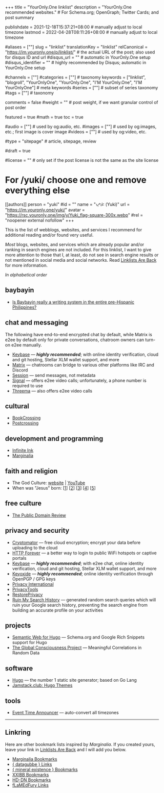+++
title = "YourOnly.One linklist"
description = "YourOnly.One recommended websites."                                                    # For Schema.org; OpenGraph; Twitter Cards; and post summary

publishdate = 2021-12-18T15:37:21+08:00                                        # manually adjust to local timezone
lastmod = 2022-04-28T08:11:26+08:00                                        # manually adjust to local timezone

#aliases = [""]
slug = "linklist"
translationKey = "linklist"
relCanonical = "https://im.youronly.one/p/linklist/"                                                   # the actual URL of the post; also used for disqus ID and url
#disqus_url = ""                                                    # automatic in YourOnly.One setup
#disqus_identifier = ""                                             # highly recommended by Disqus; automatic in YourOnly.One setup

#channels = [""]
#categories = [""]                                                   # taxonomy
keywords = ["linklist", "blogroll", "YourOnlyOne", "YourOnly.One", "I'M YourOnly.One", "I'M YourOnlyOne"]                                                     # meta keywords
#series = [""]                                                       # subset of series taxonomy
#tags = [""]                                                         # taxonomy

comments = false
#weight = ""                                                        # post weight, if we want granular control of post order

featured = true
#math = true
toc = true

#audio = [""]                                                        # used by og:audio, etc.
#images = [""]                                                       # used by og:images, etc.; first image is cover image
#videos = [""]                                                       # used by og:video, etc.

#type = "sitepage"                                                           # article, sitepage, review

#draft = true

#license = ""                                                       # only set if the post license is not the same as the site license

# For /yuki/ choose one and remove everything else
[[authors]]
  person = "yuki"
  #id = ""
  name = "ᜌᜓᜃᜒ (Yuki)"
  url = "https://im.youronly.one/yuki/"
  avatar = "https://rsc.youronly.one/img/y/Yuki_flag-square-300x.webp"
  #rel = "noopener external nofollow"
+++

This is the list of webblogs, websites, and services I recommend for additional reading and/or found very useful.

<!--more-->

*Most* blogs, websites, and services which are already popular and/or ranking in search engines are not included. For this linklist, I want to give more attention to those that I, at least, do not see in search engine results or not mentioned in social media and social networks. Read [Linklists Are Back](https://im.youronly.one/techmagus/linklists-are-back-2021353) for more information.

*In alphabetical order*

## baybayin

- [Is Baybayin really a writing system in the entire pre-Hispanic Philippines?](https://www.quora.com/Is-Baybayin-really-a-writing-system-in-the-entire-pre-hispanic-Philippines-Whats-the-basis-for-making-it-a-national-writing-system-if-pre-hispanic-kingdoms-weren-t-homogenous/answer/Christopher-Ray-Miller)

## chat and messaging

The following have end-to-end encrypted chat by default, while Matrix is e2ee by default only for private conversations, chatroom owners can turn-on e2ee manually.

- [Keybase](https://keybase.io) — ***highly recommended***; with online identity verification, cloud and git hosting, Stellar XLM wallet support, and more
- [Matrix](https://matrix.org) — chatrooms can bridge to various other platforms like IRC and Discord
- [Session](https://getsession.org) — send messages, not metadata
- [Signal](https://signal.org) — offers e2ee video calls; unfortunately, a phone number is required to use
- [Threema](https://threema.ch/en) — also offers e2ee video calls

## cultural

- [BookCrossing](https://www.bookcrossing.com)
- [Postcrossing](https://www.postcrossing.com)

## development and programming

- [Infinite Ink](https://www.ii.com)
- [Marginalia](https://www.marginalia.nu)

## faith and religion

- The God Culture: [website](https://www.thegodculture.com) | [YouTube](https://www.youtube.com/channel/UCK_iDwUHcRA0h_TdUHP8zwg)
- When was "Jesus" born: [[1](http://www.yhrim.com/Teaching_Documents/Yahushas_Earthly_Birth_Month_~_2-5996_-_may_2014.pdf)] [[2](https://excellent-valley.org/Communion/Communion_Folder/2_05_Pentecost.htm)] [[3](https://www.youtube.com/watch?v=Kw1eg9XlG6A)] [[4](https://www.youtube.com/watch?v=Y-OCC1XVGe0)] [[5](https://www.youtube.com/watch?v=vpYFD-7BuuM)]

## free culture

- [The Public Domain Review](https://publicdomainreview.org)

## privacy and security

- [Cryptomator](https://cryptomator.org) — free cloud encryption; encrypt your data before uploading to the cloud
- [HTTP Forever](http://httpforever.com) — a better way to login to public WiFi hotspots or captive portals
- [Keybase](https://keybase.io) — ***highly recommended***; with e2ee chat, online identity verification, cloud and git hosting, Stellar XLM wallet support, and more
- [Keyoxide](https://keyoxide.org) — ***highly recommended***; online identity verification through OpenPGP / GPG keys
- [Privacy International](https://privacyinternational.org)
- [PrivacyTools](https://www.privacytools.io)
- [RestorePrivacy](https://restoreprivacy.com)
- [Ruin My Search History](https://proprivacy.com/tools/ruinmysearchhistory) — generated random search queries which will ruin your Google search history, preventing the search engine from building an accurate profile on your activities

## projects

- [Semantic Web for Hugo](https://semweb.youronly.one) — Schema.org and Google Rich Snippets support for Hugo
- [The Global Consciousness Project](https://gcpdot.com) — Meaningful Correlations in Random Data

## software

- [Hugo](https://gohugo.io) — the number 1 static site generator; based on Go Lang
- [Jamstack.club: Hugo Themes](https://jamstack.club/#ssg=hugo)

## tools

- [Event Time Announcer](https://www.timeanddate.com/worldclock/fixedform.html) — auto-convert all timezones

---

## Linkring

Here are other bookmark lists inspired by *Marginalia*. If you created yours, leave your link in [Linklists Are Back](https://im.youronly.one/techmagus/linklists-are-back-2021353) and I will add you below.

- [Marginalia Bookmarks](https://memex.marginalia.nu/links/bookmarks.gmi)
- [{ datagubbe } Links](https://datagubbe.se/links/)
- [{ mineral existence } Bookmarks](https://mineralexistence.com/bookmarks.html)
- [XXIBB Bookmarks](https://wiki.xxiivv.com/site/bookmarks.html)
- [HD-DN Bookmarks](https://hd-dn.com/bookmarks/)
- [fLaMEdFury Links](https://flamedfury.com/links/)</a>
